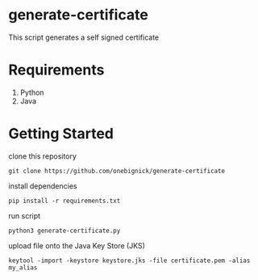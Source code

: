 # generate-certificate
This script generates a self signed certificate

# Requirements
1. Python
2. Java

# Getting Started
clone this repository

```shell
git clone https://github.com/onebignick/generate-certificate
```

install dependencies
```shell
pip install -r requirements.txt
```

run script
```shell
python3 generate-certificate.py
```
upload file onto the Java Key Store (JKS)
```shell
keytool -import -keystore keystore.jks -file certificate.pem -alias my_alias
```
